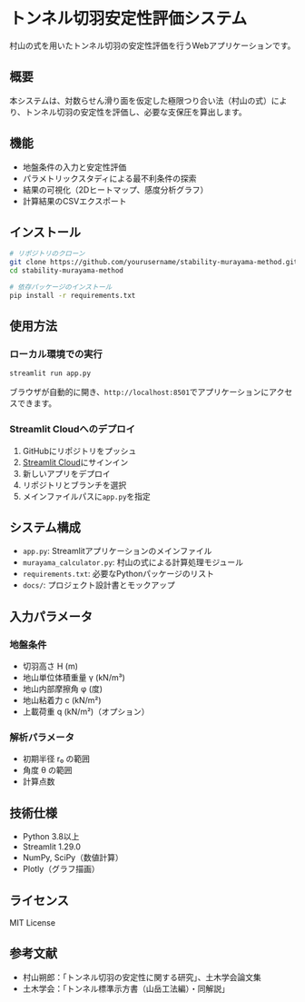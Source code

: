 # トンネル切羽安定性評価システム

村山の式を用いたトンネル切羽の安定性評価を行うWebアプリケーションです。

## 概要

本システムは、対数らせん滑り面を仮定した極限つり合い法（村山の式）により、トンネル切羽の安定性を評価し、必要な支保圧を算出します。

## 機能

- 地盤条件の入力と安定性評価
- パラメトリックスタディによる最不利条件の探索
- 結果の可視化（2Dヒートマップ、感度分析グラフ）
- 計算結果のCSVエクスポート

## インストール

```bash
# リポジトリのクローン
git clone https://github.com/yourusername/stability-murayama-method.git
cd stability-murayama-method

# 依存パッケージのインストール
pip install -r requirements.txt
```

## 使用方法

### ローカル環境での実行

```bash
streamlit run app.py
```

ブラウザが自動的に開き、`http://localhost:8501`でアプリケーションにアクセスできます。

### Streamlit Cloudへのデプロイ

1. GitHubにリポジトリをプッシュ
2. [Streamlit Cloud](https://streamlit.io/cloud)にサインイン
3. 新しいアプリをデプロイ
4. リポジトリとブランチを選択
5. メインファイルパスに`app.py`を指定

## システム構成

- `app.py`: Streamlitアプリケーションのメインファイル
- `murayama_calculator.py`: 村山の式による計算処理モジュール
- `requirements.txt`: 必要なPythonパッケージのリスト
- `docs/`: プロジェクト設計書とモックアップ

## 入力パラメータ

### 地盤条件
- 切羽高さ H (m)
- 地山単位体積重量 γ (kN/m³)
- 地山内部摩擦角 φ (度)
- 地山粘着力 c (kN/m²)
- 上載荷重 q (kN/m²)（オプション）

### 解析パラメータ
- 初期半径 r₀ の範囲
- 角度 θ の範囲
- 計算点数

## 技術仕様

- Python 3.8以上
- Streamlit 1.29.0
- NumPy, SciPy（数値計算）
- Plotly（グラフ描画）

## ライセンス

MIT License

## 参考文献

- 村山朔郎：「トンネル切羽の安定性に関する研究」、土木学会論文集
- 土木学会：「トンネル標準示方書（山岳工法編）・同解説」